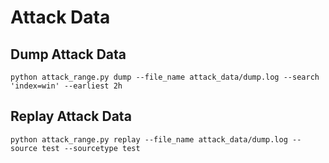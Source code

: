 # Attack Data

## Dump Attack Data
```
python attack_range.py dump --file_name attack_data/dump.log --search 'index=win' --earliest 2h
```

## Replay Attack Data
```
python attack_range.py replay --file_name attack_data/dump.log --source test --sourcetype test
```